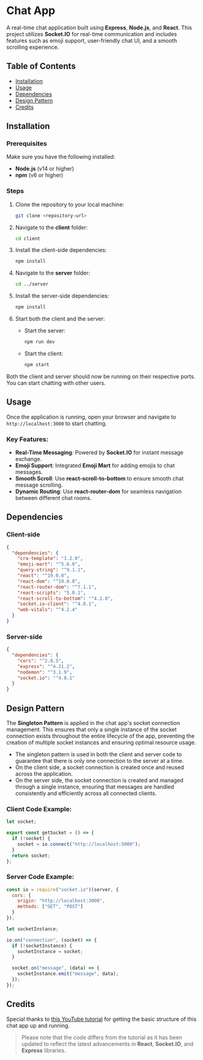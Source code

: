 # Chat App

A real-time chat application built using **Express**, **Node.js**, and **React**. This project utilizes **Socket.IO** for real-time communication and includes features such as emoji support, user-friendly chat UI, and a smooth scrolling experience.

## Table of Contents
- [Installation](#installation)
- [Usage](#usage)
- [Dependencies](#dependencies)
- [Design Pattern](#design-pattern)
- [Credits](#credits)

## Installation

### Prerequisites
Make sure you have the following installed:
- **Node.js** (v14 or higher)
- **npm** (v6 or higher)

### Steps

1. Clone the repository to your local machine:
   ```bash
   git clone <repository-url>
   ```

2. Navigate to the **client** folder:
   ```bash
   cd client
   ```

3. Install the client-side dependencies:
   ```bash
   npm install
   ```

4. Navigate to the **server** folder:
   ```bash
   cd ../server
   ```

5. Install the server-side dependencies:
   ```bash
   npm install
   ```

6. Start both the client and the server:
   - Start the server:
     ```bash
     npm run dev
     ```
   - Start the client:
     ```bash
     npm start
     ```

Both the client and server should now be running on their respective ports. You can start chatting with other users.

## Usage

Once the application is running, open your browser and navigate to `http://localhost:3000` to start chatting.

### Key Features:
- **Real-Time Messaging**: Powered by **Socket.IO** for instant message exchange.
- **Emoji Support**: Integrated **Emoji Mart** for adding emojis to chat messages.
- **Smooth Scroll**: Use **react-scroll-to-bottom** to ensure smooth chat message scrolling.
- **Dynamic Routing**: Use **react-router-dom** for seamless navigation between different chat rooms.

## Dependencies

### Client-side
```json
{
  "dependencies": {
    "cra-template": "1.2.0",
    "emoji-mart": "^5.6.0",
    "query-string": "^9.1.1",
    "react": "^19.0.0",
    "react-dom": "^19.0.0",
    "react-router-dom": "^7.1.1",
    "react-scripts": "5.0.1",
    "react-scroll-to-bottom": "^4.2.0",
    "socket.io-client": "^4.8.1",
    "web-vitals": "^4.2.4"
  }
}
```

### Server-side
```json
{
  "dependencies": {
    "cors": "^2.8.5",
    "express": "^4.21.2",
    "nodemon": "^3.1.9",
    "socket.io": "^4.8.1"
  }
}
```

## Design Pattern

The **Singleton Pattern** is applied in the chat app's socket connection management. This ensures that only a single instance of the socket connection exists throughout the entire lifecycle of the app, preventing the creation of multiple socket instances and ensuring optimal resource usage.

- The singleton pattern is used in both the client and server code to guarantee that there is only one connection to the server at a time.
- On the client side, a socket connection is created once and reused across the application.
- On the server side, the socket connection is created and managed through a single instance, ensuring that messages are handled consistently and efficiently across all connected clients.

### Client Code Example:
```javascript
let socket;

export const getSocket = () => {
  if (!socket) {
    socket = io.connect("http://localhost:5000");
  }
  return socket;
};
```

### Server Code Example:
```javascript
const io = require("socket.io")(server, {
  cors: {
    origin: "http://localhost:3000",
    methods: ["GET", "POST"]
  }
});

let socketInstance;

io.on("connection", (socket) => {
  if (!socketInstance) {
    socketInstance = socket;
  }

  socket.on("message", (data) => {
    socketInstance.emit("message", data);
  });
});
```

## Credits

Special thanks to [this YouTube tutorial](https://www.youtube.com/watch?v=ZwFA3YMfkoc) for getting the basic structure of this chat app up and running.

> Please note that the code differs from the tutorial as it has been updated to reflect the latest advancements in **React**, **Socket.IO**, and **Express** libraries.

